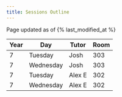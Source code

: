 ```yaml
---
title: Sessions Outline
---
```


Page updated as of {% last_modified_at %}

| Year | Day       | Tutor  | Room |
|------|-----------|--------|------|
| 7    | Tuesday   | Josh   | 303  |
| 7    | Wednesday | Josh   | 303  |
| 7    | Tuesday   | Alex E | 302  |
| 7    | Wednesday | Alex E | 302  |

